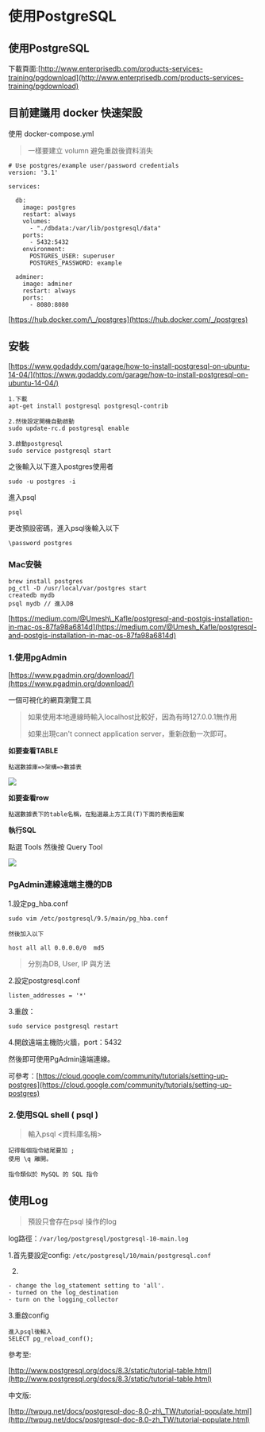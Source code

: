 # 使用PostgreSQL

## 使用PostgreSQL

下載頁面:[http://www.enterprisedb.com/products-services-training/pgdownload](http://www.enterprisedb.com/products-services-training/pgdownload)

## 目前建議用 docker 快速架設

使用 docker-compose.yml

> 一樣要建立 volumn 避免重啟後資料消失

```text
# Use postgres/example user/password credentials
version: '3.1'

services:

  db:
    image: postgres
    restart: always
    volumes:
      - "./dbdata:/var/lib/postgresql/data"
    ports:
      - 5432:5432
    environment:
      POSTGRES_USER: superuser
      POSTGRES_PASSWORD: example

  adminer:
    image: adminer
    restart: always
    ports:
      - 8080:8080
```

[https://hub.docker.com/\_/postgres](https://hub.docker.com/_/postgres)

## 安裝

[https://www.godaddy.com/garage/how-to-install-postgresql-on-ubuntu-14-04/](https://www.godaddy.com/garage/how-to-install-postgresql-on-ubuntu-14-04/)

```text
1.下載
apt-get install postgresql postgresql-contrib

2.然後設定開機自動啟動
sudo update-rc.d postgresql enable

3.啟動postgresql
sudo service postgresql start
```

之後輸入以下進入postgres使用者

```text
sudo -u postgres -i
```

進入psql

```text
psql
```

更改預設密碼，進入psql後輸入以下

```text
\password postgres
```

### Mac安裝

```text
brew install postgres
pg_ctl -D /usr/local/var/postgres start
createdb mydb
psql mydb // 進入DB
```

[https://medium.com/@Umesh\_Kafle/postgresql-and-postgis-installation-in-mac-os-87fa98a6814d](https://medium.com/@Umesh_Kafle/postgresql-and-postgis-installation-in-mac-os-87fa98a6814d)

### 1.使用pgAdmin

[https://www.pgadmin.org/download/](https://www.pgadmin.org/download/)

一個可視化的網頁瀏覽工具

> 如果使用本地連線時輸入localhost比較好，因為有時127.0.0.1無作用
>
> 如果出現can't connect application server，重新啟動一次即可。

**如要查看TABLE**

```text
點選數據庫=>架構=>數據表
```

![](/assets/Screen%20Shot%202018-09-26%20at%202.09.48%20PM.png)

**如要查看row**

```text
點選數據表下的table名稱，在點選最上方工具(T)下面的表格圖案
```

**執行SQL**

點選 Tools 然後按 Query Tool

![](/assets/Screen%20Shot%202018-09-26%20at%202.17.31%20PM.png)

### PgAdmin連線遠端主機的DB

1.設定pg\_hba.conf

```text
sudo vim /etc/postgresql/9.5/main/pg_hba.conf

然後加入以下

host all all 0.0.0.0/0  md5
```

> 分別為DB, User, IP 與方法

2.設定postgresql.conf

```text
listen_addresses = '*'
```

3.重啟：

```text
sudo service postgresql restart
```

4.開啟遠端主機防火牆，port：5432

然後即可使用PgAdmin遠端連線。

可參考：[https://cloud.google.com/community/tutorials/setting-up-postgres](https://cloud.google.com/community/tutorials/setting-up-postgres)

### 2.使用SQL shell \( psql \)

> 輸入psql &lt;資料庫名稱&gt;

```text
記得每個指令結尾要加 ;
使用 \q 離開。
```

```text
指令類似於 MySQL 的 SQL 指令
```

## 使用Log

> 預設只會存在psql 操作的log

log路徑：`/var/log/postgresql/postgresql-10-main.log`

1.首先要設定config: `/etc/postgresql/10/main/postgresql.conf`

2.

```text
- change the log_statement setting to 'all'.
- turned on the log_destination
- turn on the logging_collector
```

3.重啟config

```text
進入psql後輸入
SELECT pg_reload_conf();
```

參考至:

[http://www.postgresql.org/docs/8.3/static/tutorial-table.html](http://www.postgresql.org/docs/8.3/static/tutorial-table.html)

中文版:

[http://twpug.net/docs/postgresql-doc-8.0-zh\_TW/tutorial-populate.html](http://twpug.net/docs/postgresql-doc-8.0-zh_TW/tutorial-populate.html)

